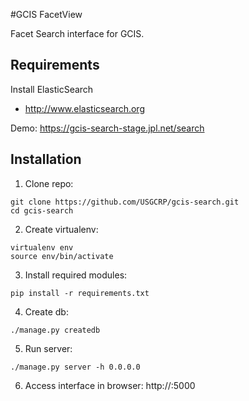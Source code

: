 #GCIS FacetView

Facet Search interface for GCIS.

## Requirements

Install ElasticSearch
* http://www.elasticsearch.org

Demo:
https://gcis-search-stage.jpl.net/search


## Installation

1. Clone repo:
  ```
  git clone https://github.com/USGCRP/gcis-search.git
  cd gcis-search
  ```

2. Create virtualenv:
  ```
  virtualenv env
  source env/bin/activate
  ```

3. Install required modules:
  ```
  pip install -r requirements.txt
  ```

4. Create db:
  ```
  ./manage.py createdb
  ```

5. Run server:
  ```
  ./manage.py server -h 0.0.0.0
  ```

6. Access interface in browser: http://<host IP address>:5000
